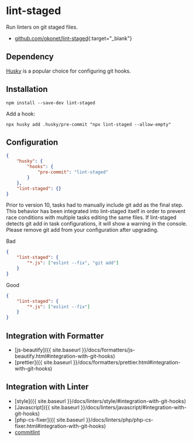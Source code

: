 # lint-staged

Run linters on git staged files.

- [github.com/okonet/lint-staged](https://github.com/okonet/lint-staged){:target="_blank"}

## Dependency

[Husky](husky.html) is a popular choice for configuring git hooks.

## Installation

```shell
npm install --save-dev lint-staged
```

Add a hook:

```shell
npx husky add .husky/pre-commit "npx lint-staged --allow-empty"
```

## Configuration

```json
{
    "husky": {
        "hooks": {
            "pre-commit": "lint-staged"
        }
    },
    "lint-staged": {}
}
```

Prior to version 10, tasks had to manually include git add as the final step. This behavior has been integrated into lint-staged itself in order to prevent race conditions with multiple tasks editing the same files. If lint-staged detects git add in task configurations, it will show a warning in the console. Please remove git add from your configuration after upgrading.

Bad

```json
{
    "lint-staged": {
        "*.js": ["eslint --fix", "git add"]
    }
}
```

Good

```json
{
    "lint-staged": {
        "*.js": ["eslint --fix"]
    }
}
```

## Integration with Formatter

- [js-beautify]({{ site.baseurl }}/docs/formatters/js-beautify.html#integration-with-git-hooks)
- [prettier]({{ site.baseurl }}/docs/formatters/prettier.html#integration-with-git-hooks)

## Integration with Linter

- [style]({{ site.baseurl }}/docs/linters/style/#integration-with-git-hooks)
- [Javascript]({{ site.baseurl }}/docs/linters/javascript/#integration-with-git-hooks)
- [php-cs-fixer]({{ site.baseurl }}/docs/linters/php/php-cs-fixer.html#integration-with-git-hooks)
- [commitlint](commitlint.html#integration-with-husky)
